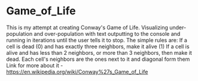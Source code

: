 # Game_of_Life

This is my attempt at creating Conway's Game of Life. Visualizing under-population and over-population with text outputting to the console and running in iterations until the user tells it to stop. The simple rules are:
If a cell is dead (0) and has exactly three neighbors, make it alive (1)
If a cell is alive and has less than 2 neighbors, or more than 3 neighbors, then make it dead.
Each cell's neighbors are the ones next to it and diagonal form them
Link for more about it - https://en.wikipedia.org/wiki/Conway%27s_Game_of_Life
